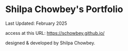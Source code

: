 # Shilpa Chowbey's Portfolio 

Last Updated: February 2025

access at this URL: https://schowbey.github.io/

designed & developed by Shilpa Chowbey.
